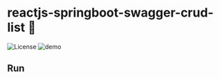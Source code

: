 # reactjs-springboot-swagger-crud-list 🐳

![License](https://img.shields.io/github/license/tquangdo/reactjs-springboot-swagger-crud-list?color=f05340)
![demo](demo.png)

## Run